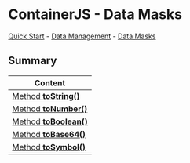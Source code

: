 # ContainerJS - Data Masks
<a href="./QuickStart.md">Quick Start</a> - <a href="./DataManagement.md">Data Management</a> - <a href="./DataMasks.md">Data Masks</a>

## Summary

| Content |
| ------- |
| <a href="#method-toString">Method **toString()**</a> |
| <a href="#method-toNumber">Method **toNumber()**</a> |
| <a href="#method-toBoolean">Method **toBoolean()**</a> |
| <a href="#method-toBase64">Method **toBase64()**</a> |
| <a href="#method-toSymbol">Method **toSymbol()**</a> |

